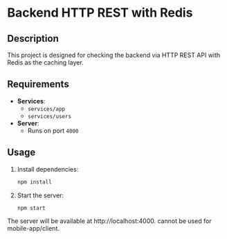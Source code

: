 # Backend HTTP REST with Redis

## Description
This project is designed for checking the backend via HTTP REST API with Redis as the caching layer.

## Requirements
- **Services**:
  - `services/app`
  - `services/users`
- **Server**:
  - Runs on port `4000`

## Usage

1. Install dependencies:
   ```bash
   npm install
2. Start the server:
   ```bash
   npm start
The server will be available at http://localhost:4000.
cannot be used for mobile-app/client.